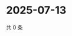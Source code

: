 # 2025-07-13

共 0 条

<!-- BEGIN ZHIHUVIDEO -->
<!-- 最后更新时间 Sun Jul 13 2025 03:08:42 GMT+0800 (China Standard Time) -->

<!-- END ZHIHUVIDEO -->
